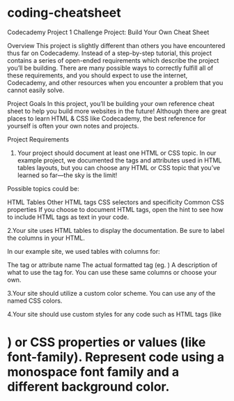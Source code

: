 # coding-cheatsheet
Codecademy Project 1
Challenge Project: Build Your Own Cheat Sheet

Overview
This project is slightly different than others you have encountered thus far on Codecademy. Instead of a step-by-step tutorial, this project contains a series of open-ended requirements which describe the project you’ll be building. There are many possible ways to correctly fulfill all of these requirements, and you should expect to use the internet, Codecademy, and other resources when you encounter a problem that you cannot easily solve.

Project Goals
In this project, you’ll be building your own reference cheat sheet to help you build more websites in the future! Although there are great places to learn HTML & CSS like Codecademy, the best reference for yourself is often your own notes and projects.

Project Requirements
1. Your project should document at least one HTML or CSS topic. In our example project, we documented the tags and attributes used in HTML tables layouts, but you can choose any HTML or CSS topic that you’ve learned so far—the sky is the limit!

Possible topics could be:

HTML Tables
Other HTML tags
CSS selectors and specificity
Common CSS properties
If you choose to document HTML tags, open the hint to see how to include HTML tags as text in your code.

2.Your site uses HTML tables to display the documentation. Be sure to label the columns in your HTML.

In our example site, we used tables with columns for:

The tag or attribute name
The actual formatted tag (eg. <table>)
A description of what to use the tag for.
You can use these same columns or choose your own.

3.Your site should utilize a custom color scheme. You can use any of the named CSS colors.

4.Your site should use custom styles for any code such as HTML tags (like <h1>) or CSS properties or values (like font-family). Represent code using a monospace font family and a different background color.
